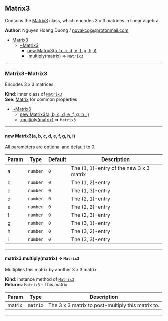 <a name="module_Matrix3"></a>

## Matrix3
Contains the [Matrix3](./Matrix#module_Matrix3..Matrix3) class, which encodes 3 x 3
matrices in linear algebra.

**Author**: Nguyen Hoang Duong / <novakcgx@protonmail.com>  

* [Matrix3](./Matrix#module_Matrix3)
    * [~Matrix3](./Matrix#module_Matrix3..Matrix3)
        * [new Matrix3(a, b, c, d, e, f, g, h, i)](#new_module_Matrix3..Matrix3_new)
        * [.multiply(matrix)](./Matrix#module_Matrix3..Matrix3+multiply) ⇒ <code>Matrix3</code>


* * *

<a name="module_Matrix3..Matrix3"></a>

### Matrix3~Matrix3
Encodes 3 x 3 matrices.

**Kind**: inner class of [<code>Matrix3</code>](./Matrix#module_Matrix3)  
**See**: [Matrix](./Matrix#module_Matrix..Matrix) for common properties  

* [~Matrix3](./Matrix#module_Matrix3..Matrix3)
    * [new Matrix3(a, b, c, d, e, f, g, h, i)](#new_module_Matrix3..Matrix3_new)
    * [.multiply(matrix)](./Matrix#module_Matrix3..Matrix3+multiply) ⇒ <code>Matrix3</code>


* * *

<a name="new_module_Matrix3..Matrix3_new"></a>

#### new Matrix3(a, b, c, d, e, f, g, h, i)
All parameters are optional and default to 0.


| Param | Type | Default | Description |
| --- | --- | --- | --- |
| a | <code>number</code> | <code>0</code> | The (1, 1)-entry of the new 3 x 3 matrix |
| b | <code>number</code> | <code>0</code> | The (1, 2)-entry |
| c | <code>number</code> | <code>0</code> | The (1, 3)-entry |
| d | <code>number</code> | <code>0</code> | The (2, 1)-entry |
| e | <code>number</code> | <code>0</code> | The (2, 2)-entry |
| f | <code>number</code> | <code>0</code> | The (2, 3)-entry |
| g | <code>number</code> | <code>0</code> | The (3, 1)-entry |
| h | <code>number</code> | <code>0</code> | The (3, 2)-entry |
| i | <code>number</code> | <code>0</code> | The (3, 3)-entry |


* * *

<a name="module_Matrix3..Matrix3+multiply"></a>

#### matrix3.multiply(matrix) ⇒ <code>Matrix3</code>
Multiplies this matrix by another 3 x 3 matrix.

**Kind**: instance method of [<code>Matrix3</code>](./Matrix#module_Matrix3..Matrix3)  
**Returns**: <code>Matrix3</code> - This matrix  

| Param | Type | Description |
| --- | --- | --- |
| matrix | <code>matrix</code> | The 3 x 3 matrix to post-multiply this matrix to. |


* * *

